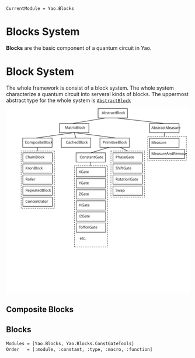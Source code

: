 ```@meta
CurrentModule = Yao.Blocks
```

# Blocks System

**Blocks** are the basic component of a quantum circuit in Yao.


# Block System

The whole framework is consist of a block system. The whole system characterize
a quantum circuit into serveral kinds of blocks. The uppermost abstract type for the whole system is [`AbstractBlock`](@ref)

![Block-System](../assets/figures/block_tree.svg)

## Composite Blocks

## Blocks

```@autodocs
Modules = [Yao.Blocks, Yao.Blocks.ConstGateTools]
Order   = [:module, :constant, :type, :macro, :function]
```
